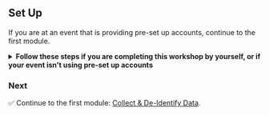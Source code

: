 ## Set Up

If you are at an event that is providing pre-set up accounts, continue to the first module.

<details>
<summary><strong>Follow these steps if you are completing this workshop by yourself, or if your event isn't using pre-set up accounts</strong></summary>

### AWS Account

In order to complete this workshop, you'll need an AWS account and permissions to access the following services:

* AWS IoT
* Lambda
* Simple Storage Service (S3)
* DynamoDB
* Key Management Service (KMS)
* Kinesis Firehose, Streams, and Analytics
* Simple Notification Service (SNS)
* CloudWatch
* Identity and Access Management (IAM)

#### Note
> **Use a personal account or create a new AWS account** for this workshop rather than
using an organization's account to ensure you have full access to the necessary
services and to ensure you do not leave behind any resources from the workshop.

> The code and instructions in this workshop assume **only one participant is using a given AWS account at a time**. If you attempt sharing an account with another participant, you will encounter naming conflicts for certain resources.

### Deploy CloudFormation

[AWS CloudFormation][cloudformation] allows you to deploy infrastructure by defining an architecture in a JSON or YAML template. For this workshop, you will be deploying the architecture for all three modules with one CloudFormation template, and then you will walk through a streaming pattern in each module.

1. Deploy the template below in the Oregon (us-west-2) region.

	`https://serverless-stream-processing.s3-us-west-2.amazonaws.com/Source_Code/architecture.yaml`
	
	<details><summary><strong>Step by Step Instructions</strong></summary>

	1. Go to the AWS Management Console and type **CloudFormation** in the **Find Services** search bar. Click enter to go to the CloudFormation console.

	1. Make sure you're in the **Oregon** Region by checking the Region dropdown in the top right corner.
   
	1. Click **Create Stack**.

	1. Under **Specify template**, insert this **Amazon S3 URL**: `https://serverless-stream-processing.s3-us-west-2.amazonaws.com/Source_Code/architecture.yaml`

	1. Click **Next**.

	1. Type in a unique **Stack name**, like **Streaming-Workshop**.

	1. Click **Next** twice, until you get to the **Review** page.

	1. Scroll to the bottom and check all three acknowledgement boxes.

		> The first two acknowledgements are there because the template will deploy IAM policies to allow the services in this architecture to perform their necessary actions. The third acknowledgement is because the template uses the [AWS::Serverless Transform][CFN SAM] to define Lambda functions.

	1. Click **Create stack**.

	1. The stack will take a few minutes to deploy. Wait until the stack status is **CREATE_COMPLETE** before starting the first module.

	</details>

</details>

### Next

:white_check_mark: Continue to the first module: [Collect & De-Identify Data][collect-deidentify].

[cloudformation]: https://aws.amazon.com/cloudformation/
[CFN SAM]: https://docs.aws.amazon.com/AWSCloudFormation/latest/UserGuide/transform-aws-serverless.html
[collect-deidentify]: ../1_CollectDeIdentify/